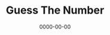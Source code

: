 ---
title: Guess The Number
id: guess-the-number
tech: JavaScript
date: 0000-00-00
link: https://zacharycrespin.github.io/guess-the-number/
linktext: Play
---